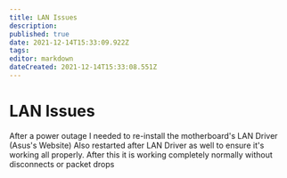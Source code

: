 ```yaml
---
title: LAN Issues
description: 
published: true
date: 2021-12-14T15:33:09.922Z
tags: 
editor: markdown
dateCreated: 2021-12-14T15:33:08.551Z
---
```


# LAN Issues
After a power outage I needed to re-install the motherboard's LAN Driver (Asus's Website)
Also restarted after LAN Driver as well to ensure it's working all properly.
After this it is working completely normally without disconnects or packet drops